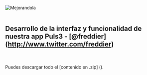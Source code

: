 ![Mejorandola](http://miguelnieva.com/img/frontend.jpg)
<br />
<br />
##   Desarrollo de la interfaz y funcionalidad de nuestra app Puls3 - [@freddier] (http://www.twitter.com/freddier)
<br />
<br />
Puedes descargar todo el [contenido en .zip] ().


